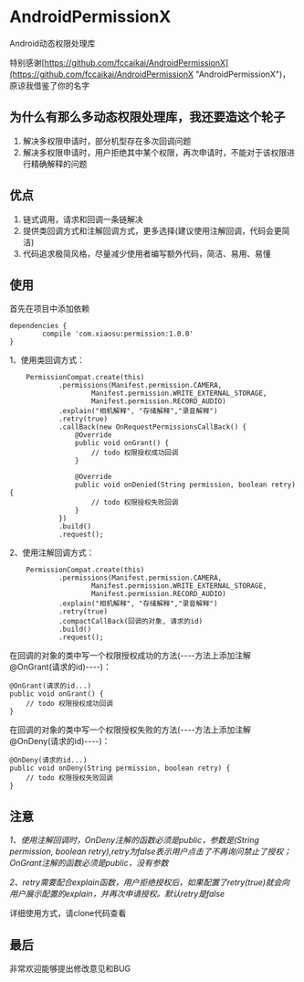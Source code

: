 # AndroidPermissionX
Android动态权限处理库

特别感谢[https://github.com/fccaikai/AndroidPermissionX](https://github.com/fccaikai/AndroidPermissionX "AndroidPermissionX")，原谅我借鉴了你的名字

## 为什么有那么多动态权限处理库，我还要造这个轮子 ##
1. 解决多权限申请时，部分机型存在多次回调问题
2. 解决多权限申请时，用户拒绝其中某个权限，再次申请时，不能对于该权限进行精确解释的问题

## 优点 ##
1. 链式调用，请求和回调一条链解决
2. 提供类回调方式和注解回调方式，更多选择(建议使用注解回调，代码会更简洁)
3. 代码追求极简风格，尽量减少使用者编写额外代码，简洁、易用、易懂

## 使用 ##

首先在项目中添加依赖

	dependencies {
	        compile 'com.xiaosu:permission:1.0.0'
	}

1、使用类回调方式：

        PermissionCompat.create(this)
                .permissions(Manifest.permission.CAMERA,
                        Manifest.permission.WRITE_EXTERNAL_STORAGE,
                        Manifest.permission.RECORD_AUDIO)
                .explain("相机解释", "存储解释","录音解释")
                .retry(true)
                .callBack(new OnRequestPermissionsCallBack() {
                    @Override
                    public void onGrant() {
                        // todo 权限授权成功回调
                    }

                    @Override
                    public void onDenied(String permission, boolean retry) {
                        // todo 权限授权失败回调
                    }
                })
                .build()
                .request();

2、使用注解回调方式：

        PermissionCompat.create(this)
                .permissions(Manifest.permission.CAMERA,
                        Manifest.permission.WRITE_EXTERNAL_STORAGE,
                        Manifest.permission.RECORD_AUDIO)
                .explain("相机解释", "存储解释","录音解释")
                .retry(true)
                .compactCallBack(回调的对象, 请求的id)
                .build()
                .request();

在回调的对象的类中写一个权限授权成功的方法(----方法上添加注解@OnGrant(请求的id)----)：

	@OnGrant(请求的id...)
    public void onGrant() {
        // todo 权限授权成功回调
    }

在回调的对象的类中写一个权限授权失败的方法(----方法上添加注解@OnDeny(请求的id)----)：

	@OnDeny(请求的id...)
    public void onDeny(String permission, boolean retry) {
        // todo 权限授权失败回调
    }

## 注意 ##
*1、使用注解回调时，OnDeny注解的函数必须是public，参数是(String permission, boolean retry),retry为false表示用户点击了不再询问禁止了授权；OnGrant注解的函数必须是public，没有参数*

*2、retry需要配合explain函数，用户拒绝授权后，如果配置了retry(true)就会向用户展示配置的explain，并再次申请授权。默认retry是false*

详细使用方式，请clone代码查看

## 最后 ##
非常欢迎能够提出修改意见和BUG